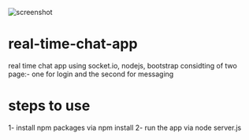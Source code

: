 ![screenshot](https://image.prntscr.com/image/awG1lnQARGK6xJAHhUP7Mw.png)

# real-time-chat-app
real time chat app using socket.io, nodejs, bootstrap
considting of two page:- one for login and the second for messaging

# steps to use
1- install npm packages via npm install
2- run the app via node server.js
